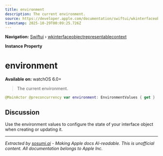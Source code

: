 ```yaml
---
title: environment
description: The current environment.
source: https://developer.apple.com/documentation/swiftui/wkinterfaceobjectrepresentablecontext/environment
timestamp: 2025-10-29T00:09:25.726Z
---
```


**Navigation:** [Swiftui](/documentation/swiftui) › [wkinterfaceobjectrepresentablecontext](/documentation/swiftui/wkinterfaceobjectrepresentablecontext)

**Instance Property**

# environment

**Available on:** watchOS 6.0+

> The current environment.

```swift
@MainActor @preconcurrency var environment: EnvironmentValues { get }
```

## Discussion

Use the environment values to configure the state of your interface object when creating or updating it.

---

*Extracted by [sosumi.ai](https://sosumi.ai) - Making Apple docs AI-readable.*
*This is unofficial content. All documentation belongs to Apple Inc.*
